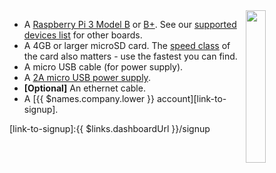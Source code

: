 <img style="float: right;padding-left: 10px;" src="/img/raspberrypi3/raspberrypi3.webp" width="25%">

* A [Raspberry Pi 3 Model B][rpi3B] or [B+][rpi3B+]. See our [supported devices list][supportedDevicesList] for other boards.
* A 4GB or larger microSD card. The [speed class][sdSpeed] of the card also matters - use the fastest you can find.
* A micro USB cable (for power supply).
* A [2A micro USB power supply][psu].
* **[Optional]** An ethernet cable.
* A [{{ $names.company.lower }} account][link-to-signup].

[rpi3B]:https://www.raspberrypi.org/products/raspberry-pi-3-model-b/
[rpi3B+]:https://www.raspberrypi.org/products/raspberry-pi-3-model-b-plus/
[psu]:https://www.raspberrypi.org/products/raspberry-pi-universal-power-supply/

[sdSpeed]:https://en.wikipedia.org/wiki/Secure_Digital#Speed_class_rating
[wifiAdapters]:/reference/hardware/wifi-dongles/
[supportedDevicesList]:/reference/hardware/devices/

[link-to-signup]:{{ $links.dashboardUrl }}/signup
